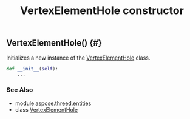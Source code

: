 ﻿---
title: VertexElementHole constructor
second_title: Aspose.3D for Python via .NET API References
description: 
type: docs
weight: 10
url: /python-net/aspose.threed.entities/vertexelementhole/__init__/
is_root: false
---

## VertexElementHole() {#}

Initializes a new instance of the [VertexElementHole](/3d/python-net/aspose.threed.entities/vertexelementhole) class.



```python
def __init__(self):
    ...
```





### See Also
* module [aspose.threed.entities](../../)
* class [VertexElementHole](/3d/python-net/aspose.threed.entities/vertexelementhole)
